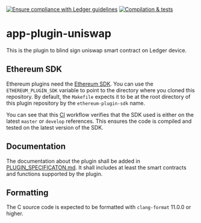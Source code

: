 [![Ensure compliance with Ledger guidelines](https://github.com/LedgerHQ/app-plugin-uniswap/actions/workflows/guidelines_enforcer.yml/badge.svg?branch=develop)](https://github.com/LedgerHQ/app-plugin-uniswap/actions/workflows/guidelines_enforcer.yml)
[![Compilation & tests](https://github.com/LedgerHQ/app-plugin-uniswap/actions/workflows/build_and_functional_tests.yml/badge.svg?branch=develop)](https://github.com/LedgerHQ/app-plugin-uniswap/actions/workflows/build_and_functional_tests.yml)


# app-plugin-uniswap

This is the plugin to blind sign uniswap smart contract on Ledger device.

## Ethereum SDK

Ethereum plugins need the [Ethereum SDK](https://github.com/LedgerHQ/ethereum-plugin-sdk).
You can use the `ETHEREUM_PLUGIN_SDK` variable to point to the directory where you cloned
this repository. By default, the `Makefile` expects it to be at the root directory of this
plugin repository by the `ethereum-plugin-sdk` name.

You can see that this [CI](https://github.com/LedgerHQ/app-plugin-uniswap/blob/develop/.github/workflows/check_sdk.yml) workflow
verifies that the SDK used is either on the latest `master` or `develop` references. This ensures
the code is compiled and tested on the latest version of the SDK.

## Documentation

The documentation about the plugin shall be added in [PLUGIN_SPECIFICATON.md](https://github.com/LedgerHQ/app-plugin-uniswap/blob/develop/PLUGIN_SPECIFICATION.md). It shall includes at least the smart contracts and functions supported by the plugin.

## Formatting

The C source code is expected to be formatted with `clang-format` 11.0.0 or higher.
